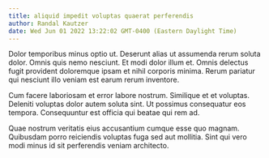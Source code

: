 ```yaml
---
title: aliquid impedit voluptas quaerat perferendis
author: Randal Kautzer
date: Wed Jun 01 2022 13:22:02 GMT-0400 (Eastern Daylight Time)
---
```

Dolor temporibus minus optio ut. Deserunt alias ut assumenda rerum soluta dolor. Omnis quis nemo nesciunt. Et modi dolor illum et. Omnis delectus fugit provident doloremque ipsam et nihil corporis minima. Rerum pariatur qui nesciunt illo veniam est earum rerum inventore.

 Cum facere laboriosam et error labore nostrum. Similique et et voluptas. Deleniti voluptas dolor autem soluta sint. Ut possimus consequatur eos tempora. Consequuntur est officia qui beatae qui rem ad.

 Quae nostrum veritatis eius accusantium cumque esse quo magnam. Quibusdam porro reiciendis voluptas fuga sed aut mollitia. Sint qui vero modi minus id sit perferendis veniam architecto.